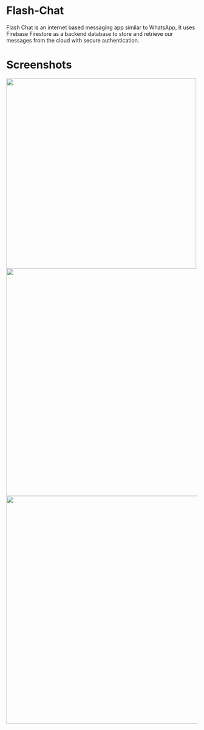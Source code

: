 

# Flash-Chat

Flash Chat is an internet based messaging app similar to WhatsApp, It uses Firebase Firestore as a backend database to store and retrieve our messages from the cloud with secure authentication.

# Screenshots

<img src="images/phone11_1.png" height = "500">
<img src="images/phone11_1.png" height = "600">
<img src="images/phone11_1.png" height = "600">


